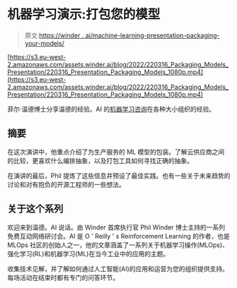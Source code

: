 # 机器学习演示:打包您的模型

> 原文:[https://winder . ai/machine-learning-presentation-packaging-your-models/](https://winder.ai/machine-learning-presentation-packaging-your-models/)

[https://s3.eu-west-2.amazonaws.com/assets.winder.ai/blog/2022/220316_Packaging_Models_Presentation/220316_Presentation_Packaging_Models_1080p.mp4](https://s3.eu-west-2.amazonaws.com/assets.winder.ai/blog/2022/220316_Packaging_Models_Presentation/220316_Presentation_Packaging_Models_1080p.mp4)

菲尔·温德博士分享温德的经验。AI 的[机器学习咨询](https://winder.ai/services/machine-learning/machine-learning-consulting/)在各种大小组织的经验。

## 摘要

在这次演讲中，他重点介绍了为生产服务的 ML 模型的包装。了解云供应商之间的比较，更喜欢什么编排抽象，以及打包工具如何寻找正确的抽象。

在演讲的最后，Phil 提炼了这些信息并预设了最佳实践。也有一些关于未来趋势的讨论和对有抱负的开源工程师的一些想法。

## 关于这个系列

欢迎来到温德。AI 说话。由 Winder 首席执行官 Phil Winder 博士主持的一系列免费互动网络研讨会。AI 是 O ' Reilly ' s Reinforcement Learning 的作者，也是 MLOps 社区的创始人之一，他的文章涵盖了一系列关于机器学习操作(MLOps)、强化学习(RL)和机器学习(ML)在当今工业中的应用的主题。

收集技术见解，并了解如何通过人工智能(AI)的应用和运营为您的组织提供支持。每场活动在结束时都有专门的问答环节。